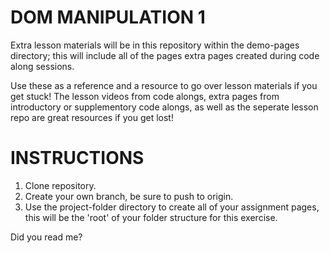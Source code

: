 # DOM MANIPULATION 1

Extra lesson materials will be in this repository within the demo-pages directory; this will include 
all of the pages extra pages created during code along sessions. 

Use these as a reference and a resource to go over lesson materials if you get stuck!
The lesson videos from code alongs, extra pages from introductory or supplementory code alongs, as well as the seperate lesson repo are great resources if you get lost!

# INSTRUCTIONS
1) Clone repository.
3) Create your own branch, be sure to push to origin.
2) Use the project-folder directory to create all of your assignment pages, this will be the 'root' of your folder structure for this exercise.

Did you read me?